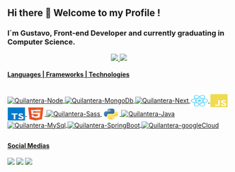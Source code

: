 ## Hi there 👋 Welcome to my Profile !
###  I´m Gustavo, Front-end Developer and currently graduating in Computer Science.

<div align="center">
  <a href="https://github.com/quilantera">
  <img height="180em" src="https://github-readme-stats.vercel.app/api?username=quilantera&show_icons=true&theme=dracula&include_all_commits=true&count_private=true"/>
  <img height="180em" src="https://github-readme-stats.vercel.app/api/top-langs/?username=quilantera&layout=compact&langs_count=7&theme=dracula"/>
</div>

#### Languages | Frameworks | Technologies
<div style="display: inline_block"><br>
   <img align="center" alt="Quilantera-Node" height="30" width="40" src="https://cdn.jsdelivr.net/gh/devicons/devicon/icons/nodejs/nodejs-original.svg">
   <img align="center" alt="Quilantera-MongoDb" height="30" width="40" src="https://cdn.jsdelivr.net/gh/devicons/devicon/icons/mongodb/mongodb-plain-wordmark.svg">
   <img align="center" alt="Quilantera-Next" height="30" width="40" src="https://cdn.jsdelivr.net/gh/devicons/devicon/icons/nextjs/nextjs-original-wordmark.svg">
   <img align="center" alt="Quilantera-React" height="30" width="40" src="https://raw.githubusercontent.com/devicons/devicon/master/icons/react/react-original.svg">
    <img align="center" alt="Quilantera-Js" height="30" width="40" src="https://raw.githubusercontent.com/devicons/devicon/master/icons/javascript/javascript-plain.svg">
    <img align="center" alt="Quilantera-ts" height="30" width="40" src="https://raw.githubusercontent.com/devicons/devicon/master/icons/typescript/typescript-plain.svg">
    <img align="center" alt="Quilantera-HTML" height="30" width="40" src="https://raw.githubusercontent.com/devicons/devicon/master/icons/html5/html5-original.svg">
    <img align="center" alt="Quilantera-Sass" height="30" width="40" src="https://cdn.jsdelivr.net/gh/devicons/devicon/icons/sass/sass-original.svg" />
    <img align="center" alt="Quilantera-Python" height="30" width="40" src="https://raw.githubusercontent.com/devicons/devicon/master/icons/python/python-original.svg">  
    <img align="center" alt="Quilantera-Java" height="30" width="40" src="https://cdn.jsdelivr.net/gh/devicons/devicon/icons/java/java-original-wordmark.svg" />
    <img align="center" alt="Quilantera-MySql" height="30" width="40"  src="https://cdn.jsdelivr.net/gh/devicons/devicon/icons/mysql/mysql-original-wordmark.svg" />
    <img align="center" alt="Quilantera-SpringBoot" height="30" width="40" src="https://cdn.jsdelivr.net/gh/devicons/devicon/icons/spring/spring-original-wordmark.svg" />
    <img align="center" alt="Quilantera-googleCloud" height="30" width="40" src="https://cdn.jsdelivr.net/gh/devicons/devicon/icons/googlecloud/googlecloud-original.svg" />
                     
    
</div>

##
#### Social Medias
<div> 
  <a href="https://www.instagram.com/gustavo_gqa/" target="_blank"><img src="https://img.shields.io/badge/-Instagram-%23E4405F?style=for-the-badge&logo=instagram&logoColor=white" target="_blank"></a>
  <a href = "mailto:gugaquilante@gmail.com"><img src="https://img.shields.io/badge/-Gmail-%23333?style=for-the-badge&logo=gmail&logoColor=white" target="_blank"></a>
  <a href="https://www.linkedin.com/in/gustavo-quilante-azevedo-328552239" target="_blank"><img src="https://img.shields.io/badge/-LinkedIn-%230077B5?style=for-the-badge&logo=linkedin&logoColor=white" target="_blank"></a> 
</div>
